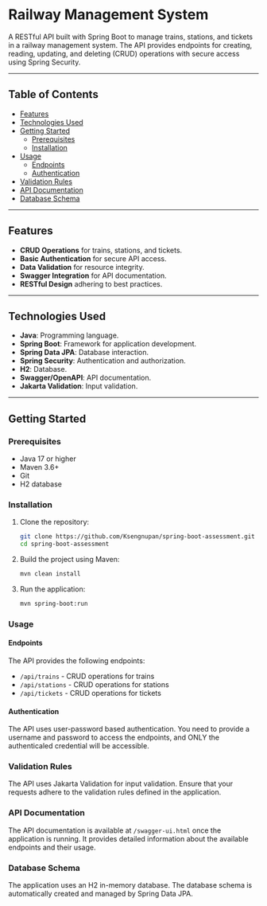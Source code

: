 # Railway Management System

A RESTful API built with Spring Boot to manage trains, stations, and tickets in a railway management system. The API provides endpoints for creating, reading, updating, and deleting (CRUD) operations with secure access using Spring Security.

---

## Table of Contents
- [Features](#features)
- [Technologies Used](#technologies-used)
- [Getting Started](#getting-started)
  - [Prerequisites](#prerequisites)
  - [Installation](#installation)
- [Usage](#usage)
  - [Endpoints](#endpoints)
  - [Authentication](#authentication)
- [Validation Rules](#validation-rules)
- [API Documentation](#api-documentation)
- [Database Schema](#database-schema)
---

## Features
- **CRUD Operations** for trains, stations, and tickets.
- **Basic Authentication** for secure API access.
- **Data Validation** for resource integrity.
- **Swagger Integration** for API documentation.
- **RESTful Design** adhering to best practices.

---

## Technologies Used
- **Java**: Programming language.
- **Spring Boot**: Framework for application development.
- **Spring Data JPA**: Database interaction.
- **Spring Security**: Authentication and authorization.
- **H2**: Database.
- **Swagger/OpenAPI**: API documentation.
- **Jakarta Validation**: Input validation.

---

## Getting Started

### Prerequisites
- Java 17 or higher
- Maven 3.6+
- Git
- H2 database

### Installation
1. Clone the repository:
   ```bash
   git clone https://github.com/Ksengnupan/spring-boot-assessment.git
   cd spring-boot-assessment
   ```

2. Build the project using Maven:
   ```bash
   mvn clean install
   ```

3. Run the application:
   ```bash
   mvn spring-boot:run
   ```

### Usage

#### Endpoints
The API provides the following endpoints:

- `/api/trains` - CRUD operations for trains
- `/api/stations` - CRUD operations for stations
- `/api/tickets` - CRUD operations for tickets

#### Authentication
The API uses user-password based authentication. You need to provide a username and password to access the endpoints, and ONLY the authenticaled credential will be accessible.

### Validation Rules
The API uses Jakarta Validation for input validation. Ensure that your requests adhere to the validation rules defined in the application.

### API Documentation
The API documentation is available at `/swagger-ui.html` once the application is running. It provides detailed information about the available endpoints and their usage.

### Database Schema
The application uses an H2 in-memory database. The database schema is automatically created and managed by Spring Data JPA.
